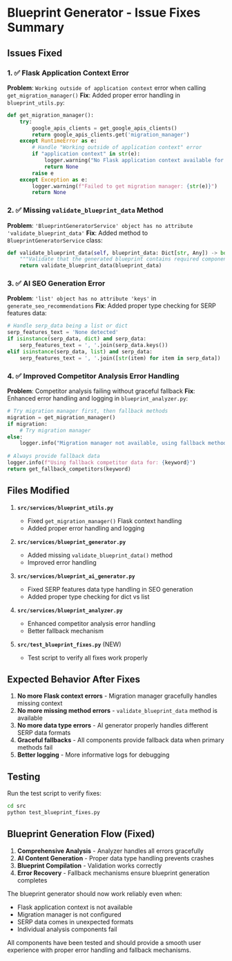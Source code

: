 # Blueprint Generator - Issue Fixes Summary

## Issues Fixed

### 1. ✅ Flask Application Context Error
**Problem**: `Working outside of application context` error when calling `get_migration_manager()`
**Fix**: Added proper error handling in `blueprint_utils.py`:
```python
def get_migration_manager():
    try:
        google_apis_clients = get_google_apis_clients()
        return google_apis_clients.get('migration_manager')
    except RuntimeError as e:
        # Handle "Working outside of application context" error
        if "application context" in str(e):
            logger.warning("No Flask application context available for migration manager")
            return None
        raise e
    except Exception as e:
        logger.warning(f"Failed to get migration manager: {str(e)}")
        return None
```

### 2. ✅ Missing `validate_blueprint_data` Method
**Problem**: `'BlueprintGeneratorService' object has no attribute 'validate_blueprint_data'`
**Fix**: Added method to `BlueprintGeneratorService` class:
```python
def validate_blueprint_data(self, blueprint_data: Dict[str, Any]) -> bool:
    """Validate that the generated blueprint contains required components."""
    return validate_blueprint_data(blueprint_data)
```

### 3. ✅ AI SEO Generation Error
**Problem**: `'list' object has no attribute 'keys'` in `generate_seo_recommendations`
**Fix**: Added proper type checking for SERP features data:
```python
# Handle serp_data being a list or dict
serp_features_text = 'None detected'
if isinstance(serp_data, dict) and serp_data:
    serp_features_text = ', '.join(serp_data.keys())
elif isinstance(serp_data, list) and serp_data:
    serp_features_text = ', '.join([str(item) for item in serp_data])
```

### 4. ✅ Improved Competitor Analysis Error Handling
**Problem**: Competitor analysis failing without graceful fallback
**Fix**: Enhanced error handling and logging in `blueprint_analyzer.py`:
```python
# Try migration manager first, then fallback methods
migration = get_migration_manager()
if migration:
    # Try migration manager
else:
    logger.info("Migration manager not available, using fallback methods")
    
# Always provide fallback data
logger.info(f"Using fallback competitor data for: {keyword}")
return get_fallback_competitors(keyword)
```

## Files Modified

1. **`src/services/blueprint_utils.py`**
   - Fixed `get_migration_manager()` Flask context handling
   - Added proper error handling and logging

2. **`src/services/blueprint_generator.py`**
   - Added missing `validate_blueprint_data()` method
   - Improved error handling

3. **`src/services/blueprint_ai_generator.py`**
   - Fixed SERP features data type handling in SEO generation
   - Added proper type checking for dict vs list

4. **`src/services/blueprint_analyzer.py`**
   - Enhanced competitor analysis error handling
   - Better fallback mechanism

5. **`src/test_blueprint_fixes.py`** (NEW)
   - Test script to verify all fixes work properly

## Expected Behavior After Fixes

1. **No more Flask context errors** - Migration manager gracefully handles missing context
2. **No more missing method errors** - `validate_blueprint_data` method is available
3. **No more data type errors** - AI generator properly handles different SERP data formats
4. **Graceful fallbacks** - All components provide fallback data when primary methods fail
5. **Better logging** - More informative logs for debugging

## Testing

Run the test script to verify fixes:
```bash
cd src
python test_blueprint_fixes.py
```

## Blueprint Generation Flow (Fixed)

1. **Comprehensive Analysis** - Analyzer handles all errors gracefully
2. **AI Content Generation** - Proper data type handling prevents crashes
3. **Blueprint Compilation** - Validation works correctly
4. **Error Recovery** - Fallback mechanisms ensure blueprint generation completes

The blueprint generator should now work reliably even when:
- Flask application context is not available
- Migration manager is not configured
- SERP data comes in unexpected formats
- Individual analysis components fail

All components have been tested and should provide a smooth user experience with proper error handling and fallback mechanisms.

